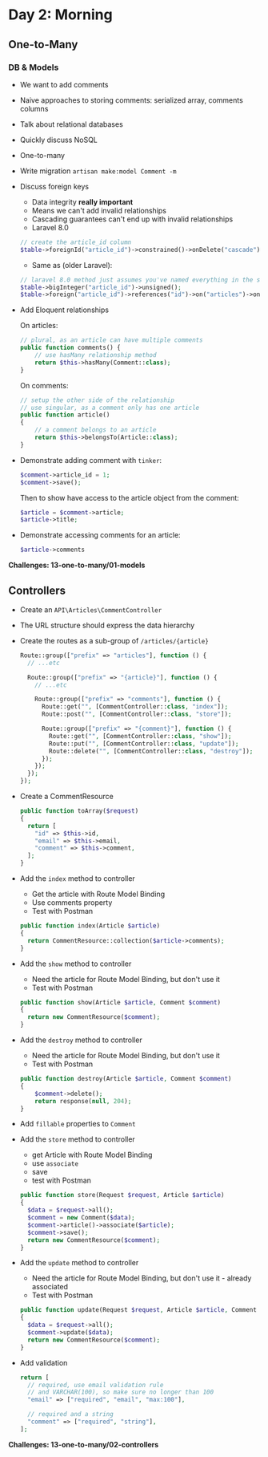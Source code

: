 # Day 2: Morning

## One-to-Many

### DB & Models

- We want to add comments
- Naive approaches to storing comments: serialized array, comments columns
- Talk about relational databases
- Quickly discuss NoSQL
- One-to-many
- Write migration
    `artisan make:model Comment -m`
- Discuss foreign keys
    - Data integrity **really important**
    - Means we can't add invalid relationships
    - Cascading guarantees can't end up with invalid relationships
    - Laravel 8.0

    ```php
    // create the article_id column
    $table->foreignId("article_id")->constrained()->onDelete("cascade");
    ```
    - Same as (older Laravel):

    ```php
    // laravel 8.0 method just assumes you've named everything in the standard way
    $table->bigInteger("article_id")->unsigned(); 
    $table->foreign("article_id")->references("id")->on("articles")->onDelete("cascade");
    ```

- Add Eloquent relationships

    On articles:
    ```php
    // plural, as an article can have multiple comments
    public function comments() {
        // use hasMany relationship method
        return $this->hasMany(Comment::class);
    }
    ```

    On comments:

    ```php
    // setup the other side of the relationship
    // use singular, as a comment only has one article
    public function article()
    {
        // a comment belongs to an article
        return $this->belongsTo(Article::class);
    }
    ```

- Demonstrate adding comment with `tinker`:

    ```php
    $comment->article_id = 1;
    $comment->save();
    ```
    Then to show have access to the article object from the comment:
    ```php
    $article = $comment->article;
    $article->title;
    ```

- Demonstrate accessing comments for an article:

    ```php
    $article->comments
    ```

**Challenges: 13-one-to-many/01-models**


## Controllers

- Create an `API\Articles\CommentController`
- The URL structure should express the data hierarchy
- Create the routes as a sub-group of `/articles/{article}`

    ```php
    Route::group(["prefix" => "articles"], function () {
      // ...etc

      Route::group(["prefix" => "{article}"], function () {
        // ...etc

        Route::group(["prefix" => "comments"], function () {
          Route::get("", [CommentController::class, "index"]);
          Route::post("", [CommentController::class, "store"]);

          Route::group(["prefix" => "{comment}"], function () {
            Route::get("", [CommentController::class, "show"]);
            Route::put("", [CommentController::class, "update"]);
            Route::delete("", [CommentController::class, "destroy"]);
          });
        });
      });
    });
    ```

- Create a CommentResource

    ```php
    public function toArray($request)
    {
      return [
        "id" => $this->id,
        "email" => $this->email,
        "comment" => $this->comment,
      ];
    }
    ```

- Add the `index` method to controller
    - Get the article with Route Model Binding
    - Use comments property
    - Test with Postman

    ```php
    public function index(Article $article)
    {
      return CommentResource::collection($article->comments);
    }
    ```

- Add the `show` method to controller
    - Need the article for Route Model Binding, but don't use it
    - Test with Postman

    ```php
    public function show(Article $article, Comment $comment)
    {
      return new CommentResource($comment);
    }
    ```

- Add the `destroy` method to controller
    - Need the article for Route Model Binding, but don't use it
    - Test with Postman

    ```php
    public function destroy(Article $article, Comment $comment)
    {
        $comment->delete();
        return response(null, 204);
    }
    ```

- Add `fillable` properties to `Comment`
- Add the `store` method to controller
    - get Article with Route Model Binding
    - use `associate`
    - save
    - test with Postman

    ```php
    public function store(Request $request, Article $article)
    {
      $data = $request->all();
      $comment = new Comment($data);
      $comment->article()->associate($article);
      $comment->save();
      return new CommentResource($comment);
    }
    ```

- Add the `update` method to controller
    - Need the article for Route Model Binding, but don't use it - already associated
    - Test with Postman

    ```php
    public function update(Request $request, Article $article, Comment $comment)
    {
      $data = $request->all();
      $comment->update($data);
      return new CommentResource($comment);
    }
    ```

- Add validation

    ```php
    return [
      // required, use email validation rule
      // and VARCHAR(100), so make sure no longer than 100
      "email" => ["required", "email", "max:100"],

      // required and a string
      "comment" => ["required", "string"],
    ];
    ```


**Challenges: 13-one-to-many/02-controllers**
